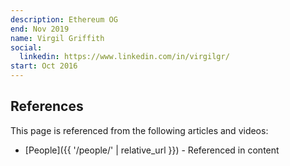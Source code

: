 ```yaml
---
description: Ethereum OG
end: Nov 2019
name: Virgil Griffith
social:
  linkedin: https://www.linkedin.com/in/virgilgr/
start: Oct 2016
---
```


## References

This page is referenced from the following articles and videos:

- [People]({{ '/people/' | relative_url }}) - Referenced in content